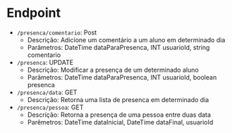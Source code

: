 # Endpoint

- `/presenca/comentario`: Post
  - Descrição: Adicione um comentário a um aluno em determinado dia
  - Parâmetros: DateTime dataParaPresenca, INT usuarioId, string comentario
- `/presenca`: UPDATE
  - Descrição: Modificar a presença de um determinado aluno
  - Parâmetros: DateTime dataParaPresenca, INT usuarioId, boolean presenca
- `/presenca/data`: GET
  - Descrição: Retorna uma lista de presenca em determinado dia
- `/presenca/pessoa`: GET
  - Descrição: Retorna a presença de uma pessoa entre duas data
  - Parêmetros: DateTime dataInicial, DateTime dataFinal, usuarioId

